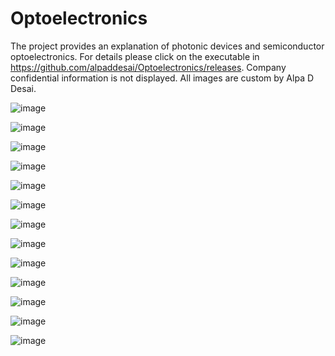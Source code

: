 # Optoelectronics

The project provides an explanation of photonic devices and semiconductor optoelectronics. For details please click on the executable in 
https://github.com/alpaddesai/Optoelectronics/releases.  Company confidential information is not displayed. All images are custom 
by Alpa D Desai. 

![image](Optoelectronics.png)

![image](Semiconductor_Optoelectronics.png)

![image](FiberOpticCables.png)

![image](SemiconductorLaser1.png)

![image](LaserAmplifier2.png)

![image](LaserAmplifier3.png)

![image](OpticalResonator1.png)

![image](OpticalResonator2.png)

![image](OpticDevices1.png)

![image](OpticDevices2.png)

![image](PhotoDiode1.png)

![image](PhotoDetector1.png)

![image](PhotoDetector2.png)




